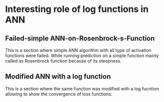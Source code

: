 # Interesting role of log functions in ANN
## Failed-simple ANN-on-Rosenbrock-s-Function
This is a section where simple ANN algorithm with all type of activation functions were failed. While running prediction on a simple function mainly called as Rosenbrock function because of its steepness.
## Modified ANN with a log function
This is a section where the same function was modified with a log fucntion allowing to show the convergence of loss functions.
